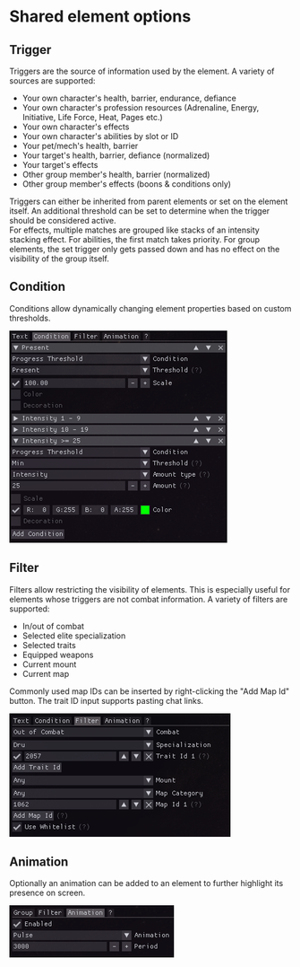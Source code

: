 # Shared element options

## Trigger
Triggers are the source of information used by the element.
A variety of sources are supported:
- Your own character's health, barrier, endurance, defiance
- Your own character's profession resources (Adrenaline, Energy, Initiative, Life Force, Heat, Pages etc.)
- Your own character's effects
- Your own character's abilities by slot or ID
- Your pet/mech's health, barrier
- Your target's health, barrier, defiance (normalized)
- Your target's effects
- Other group member's health, barrier (normalized)
- Other group member's effects (boons & conditions only)

Triggers can either be inherited from parent elements or set on the element itself.
An additional threshold can be set to determine when the trigger should be considered active.  
For effects, multiple matches are grouped like stacks of an intensity stacking effect.
For abilities, the first match takes priority.
For group elements, the set trigger only gets passed down and has no effect on the visibility of the group itself.

## Condition
Conditions allow dynamically changing element properties based on custom thresholds.

![Conditions](./img/condition.png)

## Filter
Filters allow restricting the visibility of elements.
This is especially useful for elements whose triggers are not combat information.
A variety of filters are supported:
- In/out of combat
- Selected elite specialization
- Selected traits
- Equipped weapons
- Current mount
- Current map

Commonly used map IDs can be inserted by right-clicking the "Add Map Id" button.
The trait ID input supports pasting chat links.

![Filters](./img/filter.png)

## Animation
Optionally an animation can be added to an element to further highlight its presence on screen.

![Animation](./img/animation.png)
